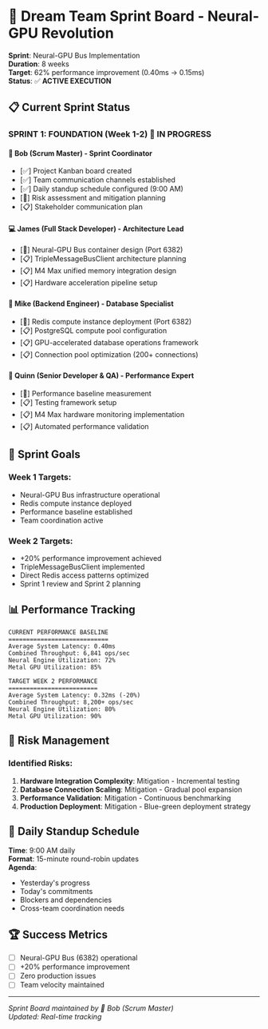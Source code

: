 # 🏃 Dream Team Sprint Board - Neural-GPU Revolution

**Sprint**: Neural-GPU Bus Implementation  
**Duration**: 8 weeks  
**Target**: 62% performance improvement (0.40ms → 0.15ms)  
**Status**: ✅ **ACTIVE EXECUTION**

## 📋 Current Sprint Status

### **SPRINT 1: FOUNDATION (Week 1-2)** 🔄 **IN PROGRESS**

#### **🏃 Bob (Scrum Master) - Sprint Coordinator**
- [✅] Project Kanban board created
- [✅] Team communication channels established
- [✅] Daily standup schedule configured (9:00 AM)
- [🔄] Risk assessment and mitigation planning
- [📋] Stakeholder communication plan

#### **💻 James (Full Stack Developer) - Architecture Lead**
- [🔄] Neural-GPU Bus container design (Port 6382)
- [📋] TripleMessageBusClient architecture planning
- [📋] M4 Max unified memory integration design
- [📋] Hardware acceleration pipeline setup

#### **🔧 Mike (Backend Engineer) - Database Specialist**
- [🔄] Redis compute instance deployment (Port 6382)
- [📋] PostgreSQL compute pool configuration
- [📋] GPU-accelerated database operations framework
- [📋] Connection pool optimization (200+ connections)

#### **🧪 Quinn (Senior Developer & QA) - Performance Expert**
- [🔄] Performance baseline measurement
- [📋] Testing framework setup
- [📋] M4 Max hardware monitoring implementation
- [📋] Automated performance validation

## 🎯 Sprint Goals

### **Week 1 Targets**:
- Neural-GPU Bus infrastructure operational
- Redis compute instance deployed
- Performance baseline established
- Team coordination active

### **Week 2 Targets**:
- +20% performance improvement achieved
- TripleMessageBusClient implemented
- Direct Redis access patterns optimized
- Sprint 1 review and Sprint 2 planning

## 📊 Performance Tracking

```
CURRENT PERFORMANCE BASELINE
============================
Average System Latency: 0.40ms
Combined Throughput: 6,841 ops/sec
Neural Engine Utilization: 72%
Metal GPU Utilization: 85%

TARGET WEEK 2 PERFORMANCE
=========================
Average System Latency: 0.32ms (-20%)
Combined Throughput: 8,200+ ops/sec
Neural Engine Utilization: 80%
Metal GPU Utilization: 90%
```

## 🚨 Risk Management

### **Identified Risks**:
1. **Hardware Integration Complexity**: Mitigation - Incremental testing
2. **Database Connection Scaling**: Mitigation - Gradual pool expansion
3. **Performance Validation**: Mitigation - Continuous benchmarking
4. **Production Deployment**: Mitigation - Blue-green deployment strategy

## 📅 Daily Standup Schedule

**Time**: 9:00 AM daily  
**Format**: 15-minute round-robin updates  
**Agenda**:
- Yesterday's progress
- Today's commitments  
- Blockers and dependencies
- Cross-team coordination needs

## 🏆 Success Metrics

- [ ] Neural-GPU Bus (6382) operational
- [ ] +20% performance improvement
- [ ] Zero production issues
- [ ] Team velocity maintained

---

*Sprint Board maintained by 🏃 Bob (Scrum Master)*  
*Updated: Real-time tracking*